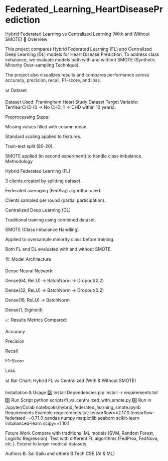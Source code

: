 # Federated_Learning_HeartDiseasePrediction
Hybrid Federated Learning vs Centralized Learning (With and Without SMOTE)
📌 Overview

This project compares Hybrid Federated Learning (FL) and Centralized Deep Learning (DL) models for Heart Disease Prediction.
To address class imbalance, we evaluate models both with and without SMOTE (Synthetic Minority Over-sampling Technique).

The project also visualizes results and compares performance across accuracy, precision, recall, F1-score, and loss.

📊 Dataset

Dataset Used: Framingham Heart Study Dataset
Target Variable: TenYearCHD (0 → No CHD, 1 → CHD within 10 years).

Preprocessing Steps:

Missing values filled with column mean.

Standard scaling applied to features.

Train-test split (80-20).

SMOTE applied (in second experiment) to handle class imbalance.
Methodology

Hybrid Federated Learning (FL)

3 clients created by splitting dataset.

Federated averaging (FedAvg) algorithm used.

Clients sampled per round (partial participation).

Centralized Deep Learning (DL)

Traditional training using combined dataset.

SMOTE (Class Imbalance Handling)

Applied to oversample minority class before training.

Both FL and DL evaluated with and without SMOTE.

🏗 Model Architecture

Dense Neural Network:

Dense(64, ReLU) → BatchNorm → Dropout(0.2)

Dense(32, ReLU) → BatchNorm → Dropout(0.2)

Dense(16, ReLU) → BatchNorm

Dense(1, Sigmoid)

📈 Results
Metrics Compared:

Accuracy

Precision

Recall

F1-Score

Loss

📊 Bar Chart: Hybrid FL vs Centralized (With & Without SMOTE)

Installation & Usage
2️⃣ Install Dependencies
pip install -r requirements.txt
3️⃣ Run Script
python scripts/fl_vs_centralized_with_smote.py
4️⃣ Run in Jupyter/Colab
notebooks/hybrid_federated_learning_smote.ipynb
Requirements
Example requirements.txt:
tensorflow==2.17.0
tensorflow-federated==0.71.0
pandas
numpy
matplotlib
seaborn
scikit-learn
imbalanced-learn
scipy==1.10.1

Future Work
Compare with traditional ML models (SVM, Random Forest, Logistic Regression).
Test with different FL algorithms (FedProx, FedNova, etc.).
Extend to larger medical datasets.

Authors
B. Sai Sailu and others
B.Tech CSE (AI & ML)
